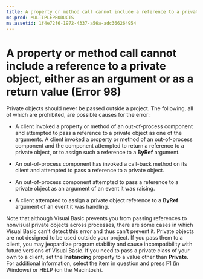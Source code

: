```yaml
---
title: A property or method call cannot include a reference to a private object, either as an argument or as a return value (Error 98)
ms.prod: MULTIPLEPRODUCTS
ms.assetid: 1f4e72f6-1972-4337-a56a-adc366264954
---
```



# A property or method call cannot include a reference to a private object, either as an argument or as a return value (Error 98)
Private objects should never be passed outside a project. The following, all of which are prohibited, are possible causes for the error:


- A client invoked a property or method of an out-of-process component and attempted to pass a reference to a private object as one of the arguments. A client invoked a property or method of an out-of-process component and the component attempted to return a reference to a private object, or to assign such a reference to a  **ByRef** argument.
    
- An out-of-process component has invoked a call-back method on its client and attempted to pass a reference to a private object.
    
- An out-of-process component attempted to pass a reference to a private object as an argument of an event it was raising.
    
- A client attempted to assign a private object reference to a  **ByRef** argument of an event it was handling.
    

Note that although Visual Basic prevents you from passing references to nonvisual private objects across processes, there are some cases in which Visual Basic can't detect this error and thus can't prevent it. Private objects are not designed to be used outside your project. If you pass them to a client, you may jeopardize program stability and cause incompatibility with future versions of Visual Basic. If you need to pass a private class of your own to a client, set the  **Instancing** property to a value other than **Private**.
For additional information, select the item in question and press F1 (in Windows) or HELP (on the Macintosh).

